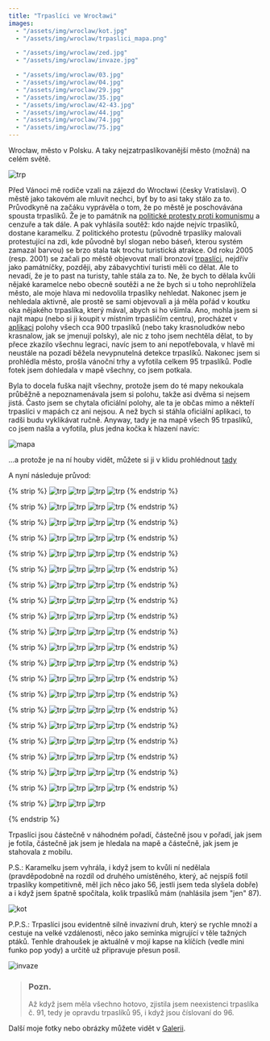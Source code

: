 ```yaml
---
title: "Trpaslíci ve Wrocławi"
images:
  - "/assets/img/wroclaw/kot.jpg"
  - "/assets/img/wroclaw/trpaslici_mapa.png"

  - "/assets/img/wroclaw/zed.jpg"
  - "/assets/img/wroclaw/invaze.jpg"

  - "/assets/img/wroclaw/03.jpg"
  - "/assets/img/wroclaw/04.jpg"
  - "/assets/img/wroclaw/29.jpg"
  - "/assets/img/wroclaw/35.jpg"
  - "/assets/img/wroclaw/42-43.jpg"
  - "/assets/img/wroclaw/44.jpg"
  - "/assets/img/wroclaw/74.jpg"
  - "/assets/img/wroclaw/75.jpg"
---
```

<!--begin_excerpt-->

Wrocław, město v Polsku. A taky nejzatrpaslíkovanější město (možná) na celém světě. 

![trp](/assets/img/wroclaw/zed.jpg)

<!--end_excerpt-->

Před Vánoci mě rodiče vzali na zájezd do Wrocławi (česky Vratislavi). O městě jako takovém ale mluvit nechci, byť by to asi taky stálo za to. Průvodkyně na začáku vyprávěla o tom, že po městě je poschovávána spousta trpaslíků. Že je to památník na [politické protesty proti komunismu](https://cs.wikipedia.org/wiki/Oran%C5%BEov%C3%A1_alternativa) a cenzuře a tak dále. A pak vyhlásila soutěž: kdo najde nejvíc trpaslíků, dostane karamelku. 
Z politického protestu (původně trpaslíky malovali protestující na zdi, kde původně byl slogan nebo báseň, kterou systém zamazal barvou) se brzo stala tak trochu turistická atrakce. Od roku 2005 (resp. 2001) se začali po městě objevovat malí bronzoví [trpaslíci](https://en.wikipedia.org/wiki/Wroc%C5%82aw_Dwarfs), nejdřív jako památníčky, později, aby zábavychtiví turisti měli co dělat. Ale to nevadí, že je to past na turisty, tahle stála za to. 
Ne, že bych to dělala kvůli nějaké karamelce nebo obecně soutěži a ne že bych si u toho neprohlížela město, ale moje hlava mi nedovolila trpaslíky nehledat. Nakonec jsem je nehledala aktivně, ale prostě se sami objevovali a já měla pořád v koutku oka nějakého trpaslíka, který mával, abych si ho všimla. 
Ano, mohla jsem si najít mapu (nebo si ji koupit v místním trpasličím centru), procházet v [aplikaci](https://cubesoft.pl/project/go-wroclaw-dwarfs/) polohy všech cca 900 trpaslíků (nebo taky krasnoludków nebo krasnalow, jak se jmenují polsky), ale nic z toho jsem nechtěla dělat, to by přece zkazilo všechnu legraci, navíc jsem to ani nepotřebovala, v hlavě mi neustále na pozadí běžela nevypnutelná detekce trpaslíků. 
Nakonec jsem si prohlédla město, prošla vánoční trhy a vyfotila celkem 95 trpaslíků. Podle fotek jsem dohledala v mapě všechny, co jsem potkala. 

Byla to docela fuška najít všechny, protože jsem do té mapy nekoukala průběžně a nepoznamenávala jsem si polohu, takže asi dvěma si nejsem jistá. Často jsem se chytala oficiální polohy, ale ta je občas mimo a někteří trpaslíci v mapách cz ani nejsou. A než bych si stáhla oficiální aplikaci, to radši budu vyklikávat ručně. 
Anyway, tady je na mapě všech 95 trpaslíků, co jsem našla a vyfotila, plus jedna kočka k hlazení navíc: 

![mapa](/assets/img/wroclaw/trpaslici_mapa.png)

...a protože je na ní houby vidět, můžete si ji v klidu prohlédnout [tady](https://mapy.cz/s/hazozanusu)

A nyní následuje průvod: 

{% strip %}
![trp](/assets/img/wroclaw/01.jpg)
![trp](/assets/img/wroclaw/02.jpg)
![trp](/assets/img/wroclaw/03.jpg)
![trp](/assets/img/wroclaw/04.jpg)
{% endstrip %}

{% strip %}
![trp](/assets/img/wroclaw/05.jpg)
![trp](/assets/img/wroclaw/06.jpg)
![trp](/assets/img/wroclaw/07.jpg)
![trp](/assets/img/wroclaw/08-09.jpg)
{% endstrip %}

{% strip %}
![trp](/assets/img/wroclaw/10.jpg)
![trp](/assets/img/wroclaw/11.jpg)
![trp](/assets/img/wroclaw/12-13.jpg)
![trp](/assets/img/wroclaw/14-15.jpg)
{% endstrip %}

{% strip %}
![trp](/assets/img/wroclaw/16.jpg)
![trp](/assets/img/wroclaw/17.jpg)
![trp](/assets/img/wroclaw/18.jpg)
![trp](/assets/img/wroclaw/19.jpg)
{% endstrip %}

{% strip %}
![trp](/assets/img/wroclaw/20.jpg)
![trp](/assets/img/wroclaw/21.jpg)
![trp](/assets/img/wroclaw/22.jpg)
![trp](/assets/img/wroclaw/23.jpg)
{% endstrip %}

{% strip %}
![trp](/assets/img/wroclaw/24.jpg)
![trp](/assets/img/wroclaw/25.jpg)
![trp](/assets/img/wroclaw/26.jpg)
![trp](/assets/img/wroclaw/27.jpg)
{% endstrip %}

{% strip %}
![trp](/assets/img/wroclaw/28.jpg)
![trp](/assets/img/wroclaw/29.jpg)
![trp](/assets/img/wroclaw/30.jpg)
![trp](/assets/img/wroclaw/31.jpg)
{% endstrip %}

{% strip %}
![trp](/assets/img/wroclaw/32.jpg)
![trp](/assets/img/wroclaw/33.jpg)
![trp](/assets/img/wroclaw/34.jpg)
![trp](/assets/img/wroclaw/35.jpg)
{% endstrip %}

{% strip %}
![trp](/assets/img/wroclaw/36.jpg)
![trp](/assets/img/wroclaw/37-38-39.jpg)
![trp](/assets/img/wroclaw/40.jpg)
![trp](/assets/img/wroclaw/41.jpg)
{% endstrip %}

{% strip %}
![trp](/assets/img/wroclaw/42-43.jpg)
![trp](/assets/img/wroclaw/44.jpg)
![trp](/assets/img/wroclaw/45.jpg)
![trp](/assets/img/wroclaw/46.jpg)
{% endstrip %}

{% strip %}
![trp](/assets/img/wroclaw/47.jpg)
![trp](/assets/img/wroclaw/48.jpg)
![trp](/assets/img/wroclaw/49-50.jpg)
![trp](/assets/img/wroclaw/51.jpg)
{% endstrip %}

{% strip %}
![trp](/assets/img/wroclaw/52.jpg)
![trp](/assets/img/wroclaw/53.jpg)
![trp](/assets/img/wroclaw/54-55.jpg)
![trp](/assets/img/wroclaw/56.jpg)
{% endstrip %}

{% strip %}
![trp](/assets/img/wroclaw/57.jpg)
![trp](/assets/img/wroclaw/58.jpg)
![trp](/assets/img/wroclaw/59.jpg)
![trp](/assets/img/wroclaw/60.jpg)
{% endstrip %}

{% strip %}
![trp](/assets/img/wroclaw/61.jpg)
![trp](/assets/img/wroclaw/62.jpg)
![trp](/assets/img/wroclaw/63-64.jpg)
![trp](/assets/img/wroclaw/65-66.jpg)
{% endstrip %}

{% strip %}
![trp](/assets/img/wroclaw/67.jpg)
![trp](/assets/img/wroclaw/68.jpg)
![trp](/assets/img/wroclaw/69.jpg)
![trp](/assets/img/wroclaw/70.jpg)
{% endstrip %}

{% strip %}
![trp](/assets/img/wroclaw/71.jpg)
![trp](/assets/img/wroclaw/72.jpg)
![trp](/assets/img/wroclaw/73.jpg)
![trp](/assets/img/wroclaw/74.jpg)
{% endstrip %}

{% strip %}
![trp](/assets/img/wroclaw/75.jpg)
![trp](/assets/img/wroclaw/76-77-78.jpg)
![trp](/assets/img/wroclaw/79.jpg)
![trp](/assets/img/wroclaw/80.jpg)
{% endstrip %}

{% strip %}
![trp](/assets/img/wroclaw/81.jpg)
![trp](/assets/img/wroclaw/82.jpg)
![trp](/assets/img/wroclaw/83.jpg)
![trp](/assets/img/wroclaw/84.jpg)
{% endstrip %}

{% strip %}
![trp](/assets/img/wroclaw/85.jpg)
![trp](/assets/img/wroclaw/86.jpg)
![trp](/assets/img/wroclaw/87.jpg)
![trp](/assets/img/wroclaw/88.jpg)
{% endstrip %}

{% strip %}
![trp](/assets/img/wroclaw/89.jpg)
![trp](/assets/img/wroclaw/90.jpg)
![trp](/assets/img/wroclaw/92.jpg)
![trp](/assets/img/wroclaw/93.jpg)
{% endstrip %}

{% strip %}
![trp](/assets/img/wroclaw/94.jpg)
![trp](/assets/img/wroclaw/95.jpg)
![trp](/assets/img/wroclaw/96.jpg)
<!-- br -->
{% endstrip %}

Trpaslíci jsou částečně v náhodném pořadí, částečně jsou v pořadí, jak jsem je fotila, částečně jak jsem je hledala na mapě a částečně, jak jsem je stahovala z mobilu. 

P.S.: Karamelku jsem vyhrála, i když jsem to kvůli ní nedělala (pravděpodobně na rozdíl od druhého umístěného, který, ač nejspíš fotil trpaslíky kompetitivně, měl jich něco jako 56, jestli jsem teda slyšela dobře) a i když jsem špatně spočítala, kolik trpaslíků mám (nahlásila jsem "jen" 87). 

![kot](/assets/img/wroclaw/kot.jpg)

P.P.S.: Trpaslíci jsou evidentně silně invazivní druh, který se rychle množí a cestuje na velké vzdálenosti, něco jako semínka migrující v těle tažných ptáků. Tenhle drahoušek je aktuálně v mojí kapse na klíčích (vedle mini funko pop yody) a určitě už připravuje přesun posil. 

![invaze](/assets/img/wroclaw/invaze.jpg)


> ### Pozn.
> Až když jsem měla všechno hotovo, zjistila jsem neexistenci trpaslíka č. 91, tedy je opravdu trpaslíků 95, i když jsou číslovaní do 96. 

Další moje fotky nebo obrázky můžete vidět v [Galerii](/galerie/).
